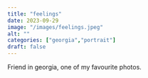 ```yaml
---
title: "feelings"
date: 2023-09-29
image: "/images/feelings.jpeg"
alt: ""
categories: ["georgia","portrait"]
draft: false
---
```


Friend in georgia, one of my favourite photos. 